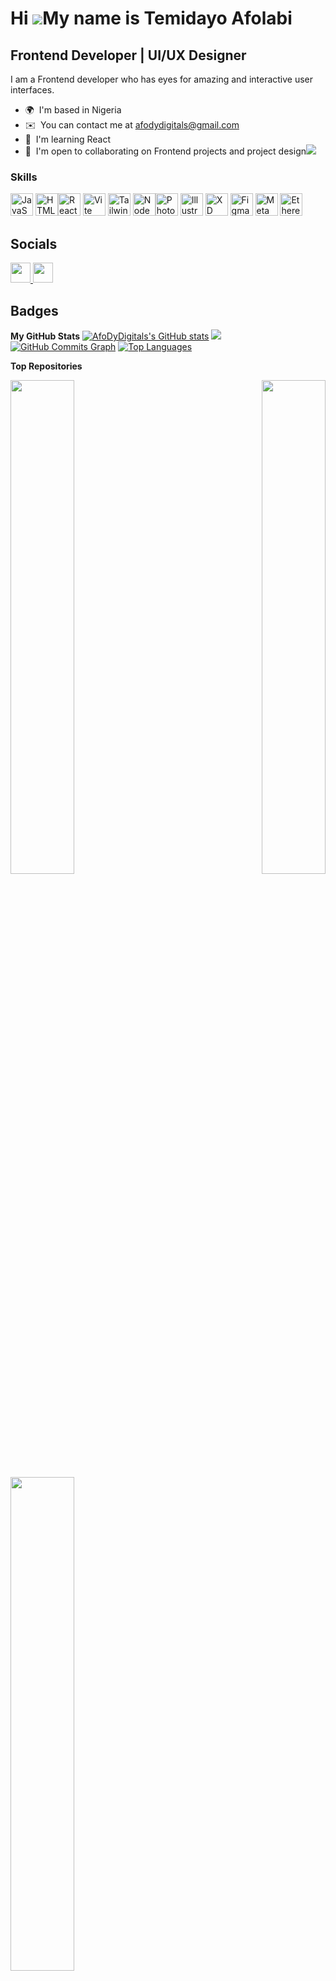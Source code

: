 # Hi ![](https://user-images.githubusercontent.com/18350557/176309783-0785949b-9127-417c-8b55-ab5a4333674e.gif)My name is Temidayo Afolabi

## Frontend Developer | UI/UX Designer

I am a Frontend developer who has eyes for amazing and interactive user interfaces.

- 🌍  I'm based in Nigeria
- ✉️  You can contact me at [afodydigitals@gmail.com](mailto:afodydigitals@gmail.com)
- 🧠  I'm learning React
- 🤝  I'm open to collaborating on Frontend projects and project design<a href="https://www.github.com/AfoDyDigitals" target="_blank" rel="noreferrer"><img
                  src="https://img.shields.io/github/followers/AfoDyDigitals?logo=github&style=for-the-badge&color=facc15&labelColor=1c1917" /></a>
                  
### Skills
<p align="left">
    <a href="https://developer.mozilla.org/en-US/docs/Web/JavaScript" target="_blank" rel="noreferrer"><img src="https://raw.githubusercontent.com/danielcranney/readme-generator/main/public/icons/skills/javascript-colored.svg" width="36" height="36" alt="JavaScript" /></a>
    <a href="https://developer.mozilla.org/en-US/docs/Glossary/HTML5" target="_blank" rel="noreferrer"><img src="https://raw.githubusercontent.com/danielcranney/readme-generator/main/public/icons/skills/html5-colored.svg" width="36" height="36" alt="HTML5" /></a><a href="https://reactjs.org/" target="_blank" rel="noreferrer"><img src="https://raw.githubusercontent.com/danielcranney/readme-generator/main/public/icons/skills/react-colored.svg" width="36" height="36" alt="React" /></a>
    <a href="https://vitejs.dev/" target="_blank" rel="noreferrer"><img src="https://raw.githubusercontent.com/danielcranney/readme-generator/main/public/icons/skills/vite-colored.svg" width="36" height="36" alt="Vite" /></a>
    <a href="https://tailwindcss.com/" target="_blank" rel="noreferrer"><img src="https://raw.githubusercontent.com/danielcranney/readme-generator/main/public/icons/skills/tailwindcss-colored.svg" width="36" height="36" alt="TailwindCSS" /></a>
    <a href="https://nodejs.org/en/" target="_blank" rel="noreferrer"><img src="https://raw.githubusercontent.com/danielcranney/readme-generator/main/public/icons/skills/nodejs-colored.svg" width="36" height="36" alt="NodeJS" /></a><a href="https://www.adobe.com/uk/products/photoshop.html" target="_blank" rel="noreferrer"><img src="https://raw.githubusercontent.com/danielcranney/readme-generator/main/public/icons/skills/photoshop-colored.svg" width="36" height="36" alt="Photoshop" /></a>
    <a href="https://www.adobe.com/uk/products/illustrator.html" target="_blank" rel="noreferrer"><img src="https://raw.githubusercontent.com/danielcranney/readme-generator/main/public/icons/skills/illustrator-colored.svg" width="36" height="36" alt="Illustrator" /></a>
    <a href="https://www.adobe.com/uk/products/xd.html" target="_blank" rel="noreferrer"><img src="https://raw.githubusercontent.com/danielcranney/readme-generator/main/public/icons/skills/xd-colored.svg" width="36" height="36" alt="XD" /></a>
    <a href="https://www.figma.com/" target="_blank" rel="noreferrer"><img src="https://raw.githubusercontent.com/danielcranney/readme-generator/main/public/icons/skills/figma-colored.svg" width="36" height="36" alt="Figma" /></a>
    <a href="https://metamask.io/" target="_blank" rel="noreferrer"><img src="https://raw.githubusercontent.com/danielcranney/readme-generator/main/public/icons/skills/metamask-colored.svg" width="36" height="36" alt="MetaMask" /></a>
    <a href="https://ethereum.org/en/" target="_blank" rel="noreferrer"><img src="https://raw.githubusercontent.com/danielcranney/readme-generator/main/public/icons/skills/ethereum-colored.svg" width="36" height="36" alt="Ethereum" /></a>
</p>
                    
## Socials 
<p align="left">
  <a href="https://www.dribbble.com/AfoDyDigitals" target="_blank" rel="noreferrer">
        <picture>
            <source media="(prefers-color-scheme: dark)" srcset="undefined" />               
            <source media="(prefers-color-scheme: light)" srcset="https://raw.githubusercontent.com/danielcranney/readme-generator/main/public/icons/socials/dribbble.svg" />
            <img src="https://raw.githubusercontent.com/danielcranney/readme-generator/main/public/icons/socials/dribbble.svg" width="32" height="32" />
        </picture>
    </a>
    <a href="https://www.github.com/AfoDyDigitals" target="_blank" rel="noreferrer">
        <picture>
            <source media="(prefers-color-scheme: dark)" srcset="https://raw.githubusercontent.com/danielcranney/readme-generator/main/public/icons/socials/github-dark.svg" />
            <source media="(prefers-color-scheme: light)" srcset="https://raw.githubusercontent.com/danielcranney/readme-generator/main/public/icons/socials/github.svg" />
            <img src="https://raw.githubusercontent.com/danielcranney/readme-generator/main/public/icons/socials/github.svg" width="32" height="32" />
        </picture>
    </a>
</p>

## Badges
<b>My GitHub Stats</b>
    <a href="http://www.github.com/AfoDyDigitals"><img src="https://github-readme-stats.vercel.app/api?username=AfoDyDigitals&show_icons=true&hide=&count_private=true&title_color=f97316&text_color=ffffff&icon_color=facc15&bg_color=1c1917&hide_border=true&show_icons=true" alt="AfoDyDigitals's GitHub stats" /></a>
    <a href="http://www.github.com/AfoDyDigitals"><img src="https://github-readme-streak-stats.herokuapp.com/?user=AfoDyDigitals&stroke=ffffff&background=1c1917&ring=f97316&fire=f97316&currStreakNum=ffffff&currStreakLabel=f97316&sideNums=ffffff&sideLabels=ffffff&dates=ffffff&hide_border=true" /></a>
    <a href="http://www.github.com/AfoDyDigitals"><img src="https://github-readme-activity-graph.cyclic.app/graph?username=AfoDyDigitals&bg_color=1c1917&color=ffffff&line=facc15&point=ffffff&area_color=1c1917&area=true&hide_border=true&custom_title=GitHub%20Commits%20Graph" alt="GitHub Commits Graph" /></a>
    <a href="https://github.com/AfoDyDigitals" align="left"><img src="https://github-readme-stats.vercel.app/api/top-langs/?username=AfoDyDigitals&langs_count=10&title_color=f97316&text_color=ffffff&icon_color=facc15&bg_color=1c1917&hide_border=true&locale=en&custom_title=Top%20%Languages" alt="Top Languages" /></a>
    
<b>Top Repositories</b>
    <div width="100%" align="center">
        <a href="https://github.com/AfoDyDigitals/portfolio-webpage-project" align="left"><img align="left" width="45%" src="https://github-readme-stats.vercel.app/api/pin/?username=AfoDyDigitals&repo=portfolio-webpage-project&title_color=f97316&text_color=ffffff&icon_color=facc15&bg_color=1c1917&hide_border=true&locale=en" /></a>
        <a href="https://github.com/AfoDyDigitals/Responsive-Webpage" align="right"><img align="right" width="45%" src="https://github-readme-stats.vercel.app/api/pin/?username=AfoDyDigitals&repo=Responsive-Webpage&title_color=f97316&text_color=ffffff&icon_color=facc15&bg_color=1c1917&hide_border=true&locale=en" /></a>
    </div><br /><br /><br /><br /><br /><br /><br /><br /><br /><br /><br /><br />
    <div width="100%" align="center">
        <a href="https://github.com/AfoDyDigitals/week9-Assignment" align="left"><img align="left" width="45%" src="https://github-readme-stats.vercel.app/api/pin/?username=AfoDyDigitals&repo=week9-Assignment&title_color=f97316&text_color=ffffff&icon_color=facc15&bg_color=1c1917&hide_border=true&locale=en" /></a>
    </div>
